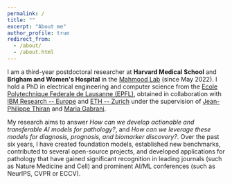```yaml
---
permalink: /
title: ""
excerpt: "About me"
author_profile: true
redirect_from: 
  - /about/
  - /about.html
---
```


<!-- postdoc + phd -->
I am a third-year postdoctoral researcher at **Harvard Medical School** and **Brigham and Women's Hospital** in the [Mahmood Lab](https://faisal.ai/) (since May 2022). I hold a PhD in electrical engineering and computer science from the [Ecole Polytechnique Federale de Lausanne (EPFL)](https://www.epfl.ch/education/phd/edee-electrical-engineering/), obtained in collaboration with [IBM Research -- Europe](https://www.zurich.ibm.com/) and [ETH -- Zurich](https://ethz.ch/en.html) under the supervision of [Jean-Philippe Thiran](https://people.epfl.ch/jean-philippe.thiran) and [Maria Gabrani](https://researcher.watson.ibm.com/researcher/view.php?person=zurich-mga).  

<!-- research -->
My research aims to answer *How can we develop actionable and transferable AI models for pathology?*, and *How can we leverage these models for diagnosis, prognosis, and biomarker discovery?*. Over the past six years, I have created foundation models, established new benchmarks, contributed to several open-source projects, and developed applications for pathology that have gained significant recognition in leading journals (such as Nature Medicine and Cell) and prominent AI/ML conferences (such as NeurIPS, CVPR or ECCV).

